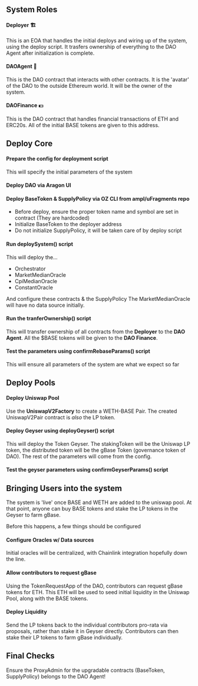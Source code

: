 ## System Roles 
#### Deployer 🏗
This is an EOA that handles the initial deploys and wiring up of the system, using the deploy script. It trasfers ownership of everything to the DAO Agent after initialization is complete.

#### DAOAgent 🤖
This is the DAO contract that interacts with other contracts. It is the 'avatar' of the DAO to the outside Ethereum world. It will be the owner of the system.

#### DAOFinance 💵
This is the DAO contract that handles financial transactions of ETH and ERC20s. All of the initial BASE tokens are given to this address.


## Deploy Core
#### Prepare the config for deployment script
This will specify the initial parameters of the system

#### Deploy DAO via Aragon UI

#### Deploy BaseToken & SupplyPolicy via OZ CLI from ampl/uFragments repo
- Before deploy, ensure the proper token name and symbol are set in contract (They are hardcoded)
- Initialize BaseToken to the deployer address
- Do not initialize SupplyPolicy, it will be taken care of by deploy script

#### Run deploySystem() script
This will deploy the...
- Orchestrator
- MarketMedianOracle
- CpiMedianOracle
- ConstantOracle

And configure these contracts & the SupplyPolicy The MarketMedianOracle will have no data source initially.

#### Run the tranferOwnership() script
This will transfer ownership of all contracts from the **Deployer** to the **DAO Agent**. All the $BASE tokens will be given to the **DAO Finance**.

#### Test the parameters using confirmRebaseParams() script
This will ensure all parameters of the system are what we expect so far

## Deploy Pools
#### Deploy Uniswap Pool
Use the **UniswapV2Factory** to create a WETH-BASE Pair. The created UniswapV2Pair contract is *also* the LP token.

#### Deploy Geyser using deployGeyser() script
This will deploy the Token Geyser. The stakingToken will be the Uniswap LP token, the distributed token will be the gBase Token (governance token of DAO). The rest of the parameters will come from the config.

#### Test the geyser parameters using confirmGeyserParams() script


## Bringing Users into the system
The system is 'live' once BASE and WETH are added to the uniswap pool. At that point, anyone can buy BASE tokens and stake the LP tokens in the Geyser to farm gBase.

Before this happens, a few things should be configured

#### Configure Oracles w/ Data sources
Initial oracles will be centralized, with Chainlink integration hopefully down the line.

#### Allow contributors to request gBase
Using the TokenRequestApp of the DAO, contributors can request gBase tokens for ETH. This ETH will be used to seed initial liquidity in the Uniswap Pool, along with the BASE tokens.

#### Deploy Liquidity
Send the LP tokens back to the individual contributors pro-rata via proposals, rather than stake it in Geyser directly. Contributors can then stake their LP tokens to farm gBase individually.

## Final Checks
Ensure the ProxyAdmin for the upgradable contracts (BaseToken, SupplyPolicy) belongs to the DAO Agent!
